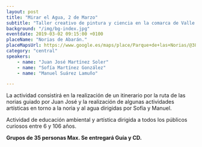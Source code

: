 ```yaml
---
layout: post
title: "Mirar el Agua, 2 de Marzo"
subtitle: "Taller creativo de pintura y ciencia en la comarca de Valle de Ricote-Cieza"
background: "/img/bg-index.jpg"
eventdate: 2019-03-02 09:15:00 +0100
placeName: "Norias de Abarán."
placeMapsUrl: https://www.google.es/maps/place/Parque+de+las+Norias/@38.2073883,-1.4049032,17z/data=!3m1!4b1!4m5!3m4!1s0xd646e6184aa0573:0x9b6b7e5ebb8545aa!8m2!3d38.2073841!4d-1.4027145?hl=en
category: "central"
speakers:
    - name: "Juan José Martínez Soler"
    - name: "Sofía Martínez González"
    - name: "Manuel Suárez Lamuño"

---
```


La actividad consistirá en la realización de un itinerario por la ruta de las norias guiado por Juan José y la realización de algunas actividades artísticas en torno a la noria y al agua dirigidas por Sofía y Manuel.

Actividad de educación ambiental y artística dirigida a todos los públicos curiosos entre 6 y 106 años.

**Grupos de 35 personas Max. Se entregará Guía y CD.**